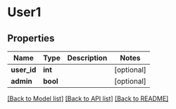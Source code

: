 # User1

## Properties
Name | Type | Description | Notes
------------ | ------------- | ------------- | -------------
**user_id** | **int** |  | [optional] 
**admin** | **bool** |  | [optional] 

[[Back to Model list]](../README.md#documentation-for-models) [[Back to API list]](../README.md#documentation-for-api-endpoints) [[Back to README]](../README.md)


